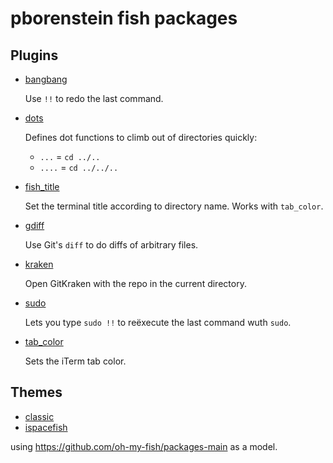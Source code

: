 # pborenstein fish packages

## Plugins

- [bangbang  ](https://github.com/pborenstein-fish/bangbang)

  Use `!!` to redo the last command.
  
- [dots      ](https://github.com/pborenstein-fish/dots)

  Defines dot functions to climb out of directories quickly:
  - `...` = `cd ../..`
  - `....` = `cd ../../..`

- [fish_title](https://github.com/pborenstein-fish/fish_title)

  Set the terminal title according to directory name.
  Works with `tab_color`.

- [gdiff     ](https://github.com/pborenstein-fish/gdiff)

  Use Git's `diff` to do diffs of arbitrary files.

- [kraken    ](https://github.com/pborenstein-fish/kraken)

  Open GitKraken with the repo in the current directory.
  
- [sudo      ](https://github.com/pborenstein-fish/sudo)

  Lets you type `sudo !!` to reëxecute the last command wuth `sudo`.

- [tab_color ](https://github.com/pborenstein-fish/tab_color)

  Sets the iTerm tab color.


## Themes

- [classic   ](https://github.com/pborenstein-fish/classic)
- [ispacefish](https://github.com/pborenstein-fish/ispacefish)


using https://github.com/oh-my-fish/packages-main
as a model.
